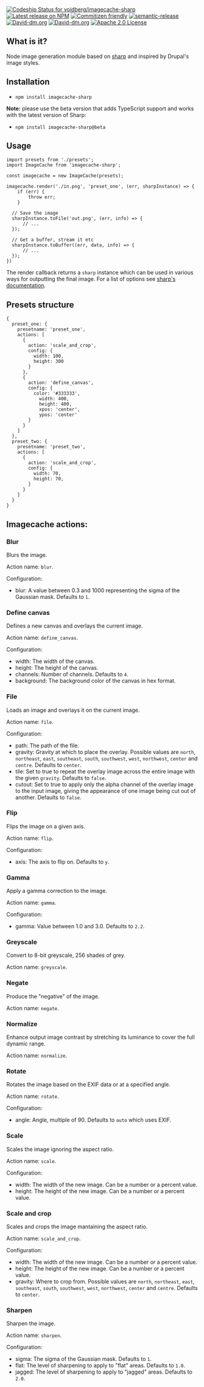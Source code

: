 [ ![Codeship Status for voidberg/imagecache-sharp](https://app.codeship.com/projects/2adcc0e0-31b3-0135-88a3-36beedd22907/status?branch=master)](https://app.codeship.com/projects/225818)[![Latest release on NPM](https://img.shields.io/npm/v/imagecache-sharp.svg)](https://www.npmjs.com/package/imagecache-sharp)
[![Commitizen friendly](https://img.shields.io/badge/commitizen-friendly-brightgreen.svg)](http://commitizen.github.io/cz-cli/)
[![semantic-release](https://img.shields.io/badge/%20%20%F0%9F%93%A6%F0%9F%9A%80-semantic--release-e10079.svg)](https://github.com/semantic-release/semantic-release)
[![David-dm.org](https://david-dm.org/voidberg/imagecache-sharp.svg)](https://david-dm.org/voidberg/imagecache-sharp#info=dependencies&view=table)
[![David-dm.org](https://david-dm.org/voidberg/imagecache-sharp/dev-status.svg)](https://david-dm.org/voidberg/imagecache-sharp#info=devDependencies&view=table)
[![Apache 2.0 License](https://img.shields.io/npm/l/imagecache-sharp.svg)](https://opensource.org/licenses/Apache-2.0)

## What is it?

Node image generation module based on [sharp](https://github.com/lovell/sharp) and inspired by Drupal's image styles.

## Installation

* `npm install imagecache-sharp`

**Note:** please use the beta version that adds TypeScript support and works with the latest version of Sharp:

* `npm install imagecache-sharp@beta`

## Usage

```
import presets from './presets';
import ImageCache from 'imagecache-sharp';

const imagecache = new ImageCache(presets);

imagecache.render('./in.png', 'preset_one', (err, sharpInstance) => {
	if (err) {
		throw err;
	}

  // Save the image
  sharpInstance.toFile('out.png', (err, info) => {
	  // ...
  });

  // Get a buffer, stream it etc
  sharpInstance.toBuffer((err, data, info) => {
	  // ...
  });
})
```

The render callback returns a `sharp` instance which can be used in various ways for outputting the final image. For a list of options see [sharp's documentation](http://sharp.dimens.io/en/stable/api-output/).

## Presets structure

```
{
  preset_one: {
    presetname: 'preset_one',
    actions: [
      {
        action: 'scale_and_crop',
        config: {
          width: 100,
          height: 300
        }
      },
      {
        action: 'define_canvas',
        config: {
          color: '#333333',
	        width: 400,
	        height: 400,
	        xpos: 'center',
	        ypos: 'center'
        }
      }
    ]
  },
  preset_two: {
    presetname: 'preset_two',
    actions: [
      {
        action: 'scale_and_crop',
        config: {
          width: 70,
          height: 70,
        }
      }
    ]
  }
}
```

## Imagecache actions:

### Blur

Blurs the image.

Action name: `blur`.

Configuration:
* blur: A value between 0.3 and 1000 representing the sigma of the Gaussian mask. Defaults to `1`.

### Define canvas

Defines a new canvas and overlays the current image.

Action name: `define_canvas`.

Configuration:
* width: The width of the canvas.
* height: The height of the canvas.
* channels: Number of channels. Defaults to `4`.
* background: The background color of the canvas in hex format.

### File

Loads an image and overlays it on the current image.

Action name: `file`.

Configuration:
* path: The path of the file.
* gravity: Gravity at which to place the overlay. Possible values are `north`, `northeast`, `east`, `southeast`, `south`, `southwest`, `west`, `northwest`, `center` and `centre`. Defaults to `center`.
* tile: Set to true to repeat the overlay image across the entire image with the given `gravity`. Defaults to `false`.
* cutout: Set to true to apply only the alpha channel of the overlay image to the input image, giving the appearance of one image being cut out of another. Defaults to `false`.

### Flip

Flips the image on a given axis.

Action name: `flip`.

Configuration:
* axis: The axis to flip on. Defaults to `y`.

### Gamma

Apply a gamma correction to the image.

Action name: `gamma`.

Configuration:
* gamma: Value between 1.0 and 3.0. Defaults to `2.2`.

### Greyscale

Convert to 8-bit greyscale, 256 shades of grey.

Action name: `greyscale`.

### Negate

Produce the "negative" of the image.

Action name: `negate`.

### Normalize

Enhance output image contrast by stretching its luminance to cover the full dynamic range.

Action name: `normalize`.

### Rotate

Rotates the image based on the EXIF data or at a specified angle.

Action name: `rotate`.

Configuration:
* angle: Angle, multiple of 90. Defaults to `auto` which uses EXIF.

### Scale

Scales the image ignoring the aspect ratio.

Action name: `scale`.

Configuration:
* width: The width of the new image. Can be a number or a percent value.
* height: The height of the new image. Can be a number or a percent value.

### Scale and crop

Scales and crops the image mantaining the aspect ratio.

Action name: `scale_and_crop`.

Configuration:
* width: The width of the new image. Can be a number or a percent value.
* height: The height of the new image. Can be a number or a percent value.
* gravity: Where to crop from. Possible values are `north`, `northeast`, `east`, `southeast`, `south`, `southwest`, `west`, `northwest`, `center` and `centre`. Defaults to `center`.

### Sharpen

Sharpen the image.

Action name: `sharpen`.

Configuration:
* sigma: The sigma of the Gaussian mask. Defaults to `1`.
* flat: The level of sharpening to apply to "flat" areas. Defaults to `1.0`.
* jagged: The level of sharpening to apply to "jagged" areas. Defaults to `2.0`.

